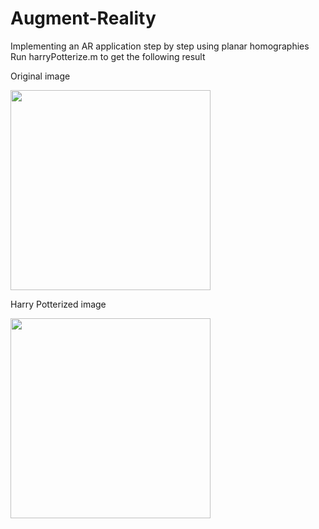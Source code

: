 # Augment-Reality
Implementing an AR application step by step using planar homographies
Run harryPotterize.m to get the following result

Original image


<img src="https://user-images.githubusercontent.com/50088458/67061421-1f1b4980-f115-11e9-9a8e-0f1342c48b6b.png" width="320px">

Harry Potterized image 



<img src="https://user-images.githubusercontent.com/50088458/67061091-065e6400-f114-11e9-8aa0-415242b3fd52.jpg" width="320px">
